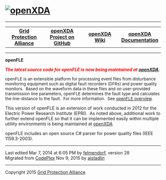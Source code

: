 <html lang="en">
<head>
</head>
<body>
<!--HtmlToGmd.Body-->
<div id="NavigationMenu">
<h1><a href="https://github.com/ajstadlin/openXDA/blob/wikiedits.aj/Source/Documentation/wiki/openXDA.md">
<img src="https://github.com/ajstadlin/openXDA/blob/wikiedits.aj/Source/Documentation/wiki/openXDA_Logo.png" alt="openXDA" /></a></h1>
<hr />
<table style="width: 100%; border-collapse: collapse; border: 0px solid gray;">
<tr>
<td style="width: 25%; text-align:center;"><b><a href="http://www.gridprotectionalliance.com">Grid Protection Alliance</a></b></td>
<td style="width: 25%; text-align:center;"><b><a href="https://github.com/ajstadlin/openXDA">openXDA Project on GitHub</a></b></td>
<td style="width: 25%; text-align:center;"><b><a href="https://github.com/ajstadlin/openXDA/blob/wikiedits.aj/Source/Documentation/wiki/openXDA.md">openXDA Wiki</a></b></td>
<td style="width: 25%; text-align:center;"><b><a href="https://github.com/ajstadlin/openXDA/tree/wikiedits.aj/Source/Documentation">openXDA Documentation</a></b></td>
</tr>
</table>
</div>
<hr />
<!--/HtmlToGmd.Body-->
<div class="WikiContent">
<div class="wikidoc">
<p><strong>openFLE</strong></p>
<p><span style="color:#ff0000"><strong><em>The latest source code for openFLE is now being maintained at
<a href="https://github.com/GridProtectionAlliance/openXDA">openXDA</a>.</em></strong></span></p>
<p><span style="font-size:10pt">openFLE is an extensible platform for processing event files from disturbance monitoring equipment such as digital fault recorders (DFRs) and power quality monitors.&nbsp; Based on the waveform data in these files and on user-provided
 transmission line parameters, openFLE determines the fault type and calculates the line-distance to the fault. &nbsp;For more information. &nbsp;See
<a title="openFLE Overview" href="https://github.com/ajstadlin/openXDA/blob/wikiedits.aj/Source/Documentation/wiki/archive/openFLE_Overview_Landscape.pdf">
openFLE overview</a>.</span></p>
<p>This version of openFLE is an extension of work conducted in 2012 for the Electric Power Research Institute (EPRI).&nbsp;&nbsp;As noted above, additional work to further extend openFLE so that it can be implemented easily within multiple utiliity environments
 is being maintained at <a href="https://github.com/GridProtectionAlliance/openXDA">openXDA</a></p>
<p>openFLE includes an open source C# parser for power quality files (IEEE 1159.3-2003).</p>
</div>
</div>
<hr />
<div class="footer">
Last edited <span class="smartDate" title="3/7/2014 6:05:58 PM" LocalTimeTicks="1394244358">Mar 7, 2014 at 6:05 PM</span> by <a id="wikiEditByLink" href="https://github.com/ajstadlin/openXDA/blob/wikiedits.aj/Source/Documentation/wiki/contributors/felmendorf.md">felmendorf</a>, version 28<br />
<!--HtmlToGmd.Migration-->Migrated from <a href="http://openfle.codeplex.com/">CodePlex</a> Nov 9, 2015 by <a href="https://github.com/ajstadlin">ajstadlin</a><!--/HtmlToGmd.Migration-->
</div>
<!--HtmlToGmd.Foot-->
<div id="copyright">
<hr />
Copyright 2015 <a href="http://www.gridprotectionalliance.org">Grid Protection Alliance</a>
</div>
<!--/HtmlToGmd.Foot-->
</body>
</html>
